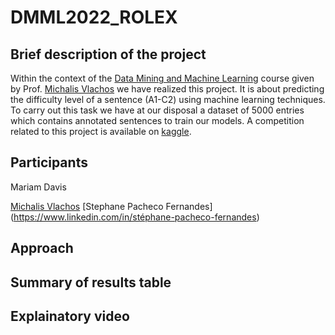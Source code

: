 # DMML2022_ROLEX

## Brief description of the project
Within the context of the [Data Mining and Machine Learning](https://hecnet.unil.ch/hec/syllabus/descriptif/2457?dyn_lang=fr) course given by Prof. [Michalis Vlachos](https://www.linkedin.com/in/michalis-vlachos/) we have realized this project. It is about predicting the difficulty level of a sentence (A1-C2) using machine learning techniques. To carry out this task we have at our disposal a dataset of 5000 entries which contains annotated sentences to train our models. A competition related to this project is available on [kaggle](https://www.kaggle.com/competitions/detecting-french-texts-difficulty-level-2022/overview).

## Participants
Mariam Davis

[Michalis Vlachos](https://www.linkedin.com/in/stéphane-pacheco-fernandes)
[Stephane Pacheco Fernandes] (https://www.linkedin.com/in/stéphane-pacheco-fernandes)


 
## Approach

## Summary of results table

## Explainatory video
